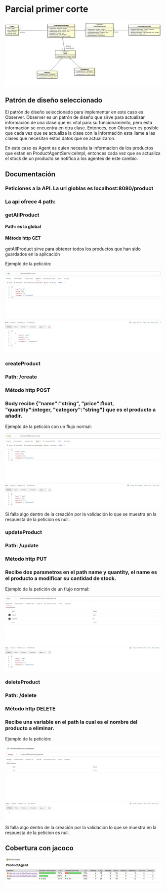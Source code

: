 # Parcial primer corte
![image](./assets/diagrama.png)

## Patrón de diseño seleccionado

El patrón de diseño seleccionado para implementar en este caso es Observer.
Observer es un patrón de diseño que sirve para actualizar información de una clase
que es vital para su funcionamiento, pero esta información se encuentra en otra clase.
Entonces, con Observer es posible que cada vez que se actualiza la clase con la información
esta llame a las clases que necesitan estos datos que se actualizaron.

En este caso es Agent es quien necesita la informacion de los productos que estan en 
ProductAgentServiceImpl, entonces cada vez que se actualiza el stock de un producto
se notifica a los agentes de este cambio.

## Documentación

### Peticiones a la API. La url globlas es localhost:8080/product

### La api ofrece 4 path:

### getAllProduct
#### Path: es la global
#### Método http GET
getAllProduct sirve para obtener todos los productos que han sido guardados en 
la aplicación

Ejemplo de la petición:

![image](./assets/getAllProducts.png)

### createProduct
### Path: /create
### Método http POST
### Body recibe {"name":"string", "price":float, "quantity":integer, "category":"string"} que es el producto a añadir.

Ejemplo de la petición con un flujo normal:

![image](./assets/postcreate.png)

Si falla algo dentro de la creación por la validación lo que se muestra en la respuesta de la peticion es null.

### updateProduct
### Path: /update
### Método http PUT
### Recibe dos parametros en el path name y quantity, el name es el producto a modificar su cantidad de stock.

Ejemplo de la petición de un flujo normal:

![image](./assets/update.png)

### deleteProduct
### Path: /delete
### Método http DELETE
### Recibe una variable en el path la cual es el nombre del producto a eliminar.


Ejemplo de la petición:

![image](./assets/delete.png)

Si falla algo dentro de la creación por la validación lo que se muestra en la respuesta de la peticion es null.


## Cobertura con jacoco

![image](./assets/jacoco.png)